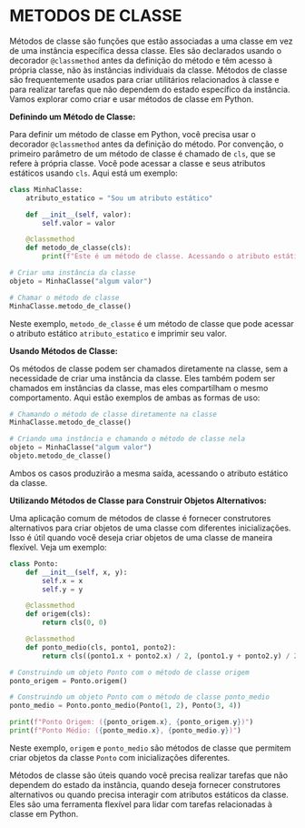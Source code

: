 # METODOS DE CLASSE
Métodos de classe são funções que estão associadas a uma classe em vez de uma instância específica dessa classe. Eles são declarados usando o decorador `@classmethod` antes da definição do método e têm acesso à própria classe, não às instâncias individuais da classe. Métodos de classe são frequentemente usados para criar utilitários relacionados à classe e para realizar tarefas que não dependem do estado específico da instância. Vamos explorar como criar e usar métodos de classe em Python.

**Definindo um Método de Classe:**

Para definir um método de classe em Python, você precisa usar o decorador `@classmethod` antes da definição do método. Por convenção, o primeiro parâmetro de um método de classe é chamado de `cls`, que se refere à própria classe. Você pode acessar a classe e seus atributos estáticos usando `cls`. Aqui está um exemplo:

```python
class MinhaClasse:
    atributo_estatico = "Sou um atributo estático"

    def __init__(self, valor):
        self.valor = valor

    @classmethod
    def metodo_de_classe(cls):
        print(f"Este é um método de classe. Acessando o atributo estático: {cls.atributo_estatico}")

# Criar uma instância da classe
objeto = MinhaClasse("algum valor")

# Chamar o método de classe
MinhaClasse.metodo_de_classe()
```

Neste exemplo, `metodo_de_classe` é um método de classe que pode acessar o atributo estático `atributo_estatico` e imprimir seu valor.

**Usando Métodos de Classe:**

Os métodos de classe podem ser chamados diretamente na classe, sem a necessidade de criar uma instância da classe. Eles também podem ser chamados em instâncias da classe, mas eles compartilham o mesmo comportamento. Aqui estão exemplos de ambas as formas de uso:

```python
# Chamando o método de classe diretamente na classe
MinhaClasse.metodo_de_classe()

# Criando uma instância e chamando o método de classe nela
objeto = MinhaClasse("algum valor")
objeto.metodo_de_classe()
```

Ambos os casos produzirão a mesma saída, acessando o atributo estático da classe.

**Utilizando Métodos de Classe para Construir Objetos Alternativos:**

Uma aplicação comum de métodos de classe é fornecer construtores alternativos para criar objetos de uma classe com diferentes inicializações. Isso é útil quando você deseja criar objetos de uma classe de maneira flexível. Veja um exemplo:

```python
class Ponto:
    def __init__(self, x, y):
        self.x = x
        self.y = y

    @classmethod
    def origem(cls):
        return cls(0, 0)

    @classmethod
    def ponto_medio(cls, ponto1, ponto2):
        return cls((ponto1.x + ponto2.x) / 2, (ponto1.y + ponto2.y) / 2)

# Construindo um objeto Ponto com o método de classe origem
ponto_origem = Ponto.origem()

# Construindo um objeto Ponto com o método de classe ponto_medio
ponto_medio = Ponto.ponto_medio(Ponto(1, 2), Ponto(3, 4))

print(f"Ponto Origem: ({ponto_origem.x}, {ponto_origem.y})")
print(f"Ponto Médio: ({ponto_medio.x}, {ponto_medio.y})")
```

Neste exemplo, `origem` e `ponto_medio` são métodos de classe que permitem criar objetos da classe `Ponto` com inicializações diferentes.

Métodos de classe são úteis quando você precisa realizar tarefas que não dependem do estado da instância, quando deseja fornecer construtores alternativos ou quando precisa interagir com atributos estáticos da classe. Eles são uma ferramenta flexível para lidar com tarefas relacionadas à classe em Python.